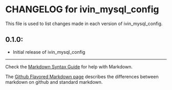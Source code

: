 # CHANGELOG for ivin_mysql_config

This file is used to list changes made in each version of ivin_mysql_config.

## 0.1.0:

* Initial release of ivin_mysql_config

- - -
Check the [Markdown Syntax Guide](http://daringfireball.net/projects/markdown/syntax) for help with Markdown.

The [Github Flavored Markdown page](http://github.github.com/github-flavored-markdown/) describes the differences between markdown on github and standard markdown.
